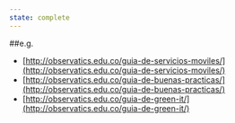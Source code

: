 ```yaml
---
state: complete
---
```

##e.g.
- [http://observatics.edu.co/guia-de-servicios-moviles/](http://observatics.edu.co/guia-de-servicios-moviles/)
- [http://observatics.edu.co/guia-de-buenas-practicas/](http://observatics.edu.co/guia-de-buenas-practicas/)
- [http://observatics.edu.co/guia-de-green-it/](http://observatics.edu.co/guia-de-green-it/)